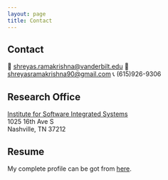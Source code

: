 ```yaml
---
layout: page
title: Contact
---
```

## Contact

:e-mail: shreyas.ramakrishna@vanderbilt.edu
:e-mail: shreyasramakrishna90@gmail.com
:telephone_receiver: (615)926-9306

## Research Office
[Institute for Software Integrated Systems](https://www.isis.vanderbilt.edu/)\
1025 16th Ave S \
Nashville, TN 37212

## Resume
My complete profile can be got from [here](https://drive.google.com/file/d/1YahsTOhpMjDUra-686odx_lCwbWS7YDR/view?usp=sharing).
